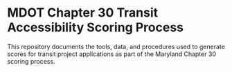 # MDOT Chapter 30 Transit Accessibility Scoring Process
This repository documents the tools, data, and procedures used to generate scores
for transit project applications as part of the Maryland Chapter 30 scoring process.

